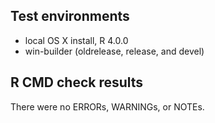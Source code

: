 
## Test environments

* local OS X install, R 4.0.0
* win-builder (oldrelease, release, and devel)



## R CMD check results

There were no ERRORs, WARNINGs, or NOTEs. 

